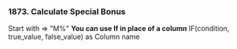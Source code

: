 ### 1873. Calculate Special Bonus
Start with => "M%"
**You can use If in place of a column**
IF(condition, true_value, false_value) as Column name
